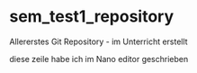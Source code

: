 # sem_test1_repository
Allererstes Git Repository - im Unterricht erstellt

diese zeile habe ich im Nano editor geschrieben
